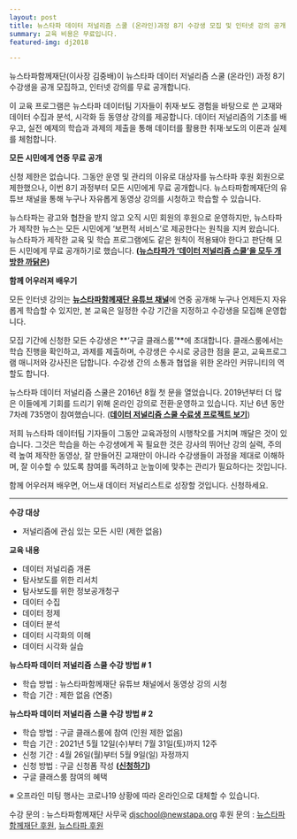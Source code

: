 ```yaml
---
layout: post
title: 뉴스타파 데이터 저널리즘 스쿨 (온라인)과정 8기 수강생 모집 및 인터넷 강의 공개
summary: 교육 비용은 무료입니다.
featured-img: dj2018

---
```


뉴스타파함께재단(이사장 김중배)이 뉴스타파 데이터 저널리즘 스쿨 (온라인) 과정 8기 수강생을 공개 모집하고, 인터넷 강의를 무료 공개합니다.

이 교육 프로그램은 뉴스타파 데이터팀 기자들이 취재·보도 경험을 바탕으로 쓴 교재와 데이터 수집과 분석, 시각화 등 동영상 강의를 제공합니다. 데이터 저널리즘의 기초를 배우고, 실전 예제의 학습과 과제의 제출을 통해 데이터를 활용한 취재·보도의 이론과 실제를 체험합니다. 



**모든 시민에게 연중 무료 공개**

신청 제한은 없습니다. 그동안 운영 및 관리의 이유로 대상자를 뉴스타파 후원 회원으로 제한했으나, 이번 8기 과정부터 모든 시민에게 무료 공개합니다. 뉴스타파함께재단의 유튜브 채널을 통해 누구나 자유롭게 동영상 강의를 시청하고 학습할 수 있습니다.

뉴스타파는 광고와 협찬을 받지 않고 오직 시민 회원의 후원으로 운영하지만, 뉴스타파가 제작한 뉴스는 모든 시민에게 ‘보편적 서비스’로 제공한다는 원칙을 지켜 왔습니다. 뉴스타파가 제작한 교육 및 학습 프로그램에도 같은 원칙이 적용돼야 한다고 판단해 모든 시민에게 무료 공개하기로 했습니다. **(**[**뉴스타파가 ‘데이터 저널리즘 스쿨’을 모두 개방한 까닭은**](https://withnewstapa.org/2021/04/21/202104211/)**)**



**함께 어우러져 배우기**

모든 인터넷 강의는 [**뉴스타파함께재단 유튜브 채널**](https://www.youtube.com/channel/UCVafMhtvgK9yhykHG9Hue9A)에 연중 공개해 누구나 언제든지 자유롭게 학습할 수 있지만, 본 교육은 일정한 수강 기간을 지정하고 수강생을 모집해 운영합니다.

모집 기간에 신청한 모든 수강생은 **‘구글 클래스룸’**에 초대합니다. 클래스룸에서는 학습 진행을 확인하고, 과제를 제출하며, 수강생은 수시로 궁금한 점을 묻고, 교육프로그램 매니저와 강사진은 답합니다. 수강생 간의 소통과 협업을 위한 온라인 커뮤니티의 역할도 합니다.

뉴스타파 데이터 저널리즘 스쿨은 2016년 8월 첫 문을 열었습니다. 2019년부터 더 많은 이들에게 기회를 드리기 위해 온라인 강의로 전환·운영하고 있습니다. 지난 6년 동안 7차례 735명이 참여했습니다. ([**데이터 저널리즘 스쿨 수료생 프로젝트 보기**](https://djschool.github.io/))

저희 뉴스타파 데이터팀 기자들이 그동안 교육과정의 시행착오를 거치며 깨달은 것이 있습니다. 그것은 학습을 하는 수강생에게 꼭 필요한 것은 강사의 뛰어난 강의 실력, 주의력 높여 제작한 동영상, 잘 만들어진 교재만이 아니라 수강생들이 과정을 제대로 이해하며, 잘 이수할 수 있도록 참여를 독려하고 눈높이에 맞추는 관리가 필요하다는 것입니다. 

함께 어우러져 배우면, 어느새 데이터 저널리스트로 성장할 것입니다. 신청하세요. 

------

**수강 대상**

- 저널리즘에 관심 있는 모든 시민 (제한 없음) 

**교육 내용**

- 데이터 저널리즘 개론
- 탐사보도를 위한 리서치
- 탐사보도를 위한 정보공개청구
- 데이터 수집
- 데이터 정제
- 데이터 분석
- 데이터 시각화의 이해
- 데이터 시각화 실습

**뉴스타파 데이터 저널리즘 스쿨 수강 방법 # 1**

- 학습 방법 : 뉴스타파함께재단 유튜브 채널에서 동영상 강의 시청
- 학습 기간 : 제한 없음 (연중)

**뉴스타파 데이터 저널리즘 스쿨 수강 방법 # 2**

- 학습 방법 : 구글 클래스룸에 참여 (인원 제한 없음)
- 학습 기간 : 2021년 5월 12일(수)부터 7월 31일(토)까지 12주
- 신청 기간 : 4월 26일(월)부터 5월 9일(일) 자정까지
- 신청 방법 : 구글 신청폼 작성 **(**[**신청하기**](https://forms.gle/pZYBv5GoNQDDDAZ5A)**)**
- 구글 클래스룸 참여의 혜택

※ 오프라인 미팅 행사는 코로나19 상황에 따라 온라인으로 대체할 수 있습니다.

수강 문의 : 뉴스타파함께재단 사무국 [djschool@newstapa.org](mailto:djschool@newstapa.org)
후원 문의 : [뉴스타파함께재단 후원](https://withnewstapa.org/donation/), [뉴스타파 후원](https://newstapa.org/donate_info)

